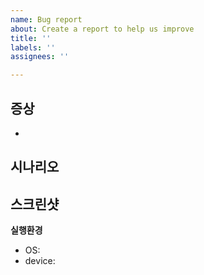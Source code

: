 ```yaml
---
name: Bug report
about: Create a report to help us improve
title: ''
labels: ''
assignees: ''

---
```


## 증상
* 

## 시나리오


## 스크린샷



**실행환경**
* OS:
* device:
